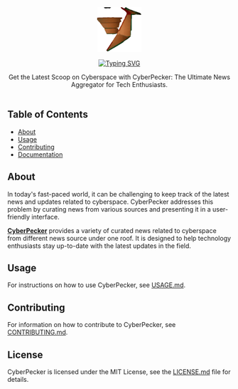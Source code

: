 <div align="center" >
  <a href="https://cyberpecker.vercel.app">
    <img src="https://github.com/hitesh22rana/CyberPecker/blob/main/public/logo.gif?raw=true" alt="CyberPecker logo" title="CyberPecker logo" width="100">
    
  ![Typing SVG](https://readme-typing-svg.demolab.com?font=space+mono&size=15&duration=5010&pause=1000&color=C88E61&center=true&vCenter=true&lines=CyberPecker;Get+the+latest+scoop+on+cyberspace)

  </a>
Get the Latest Scoop on Cyberspace with CyberPecker: The Ultimate News Aggregator for Tech Enthusiasts.
</div>
</br>

## Table of Contents

-   [About](#about)
-   [Usage](#usage)
-   [Contributing](#contributing)
-   [Documentation](#documentation)

## About

In today's fast-paced world, it can be challenging to keep track of the latest news and updates related to cyberspace. CyberPecker addresses this problem by curating news from various sources and presenting it in a user-friendly interface.

**[CyberPecker](https://cyberpecker.vercel.app)** provides a variety of curated news related to cyberspace from different news source under one roof. It is designed to help technology enthusiasts stay up-to-date with the latest updates in the field.

## Usage

For instructions on how to use CyberPecker, see [USAGE.md](./USAGE.md).

## Contributing

For information on how to contribute to CyberPecker, see [CONTRIBUTING.md](./CONTRIBUTING.md).

## License

CyberPecker is licensed under the MIT License, see the [LICENSE.md](./LICENSE.md) file for details.
